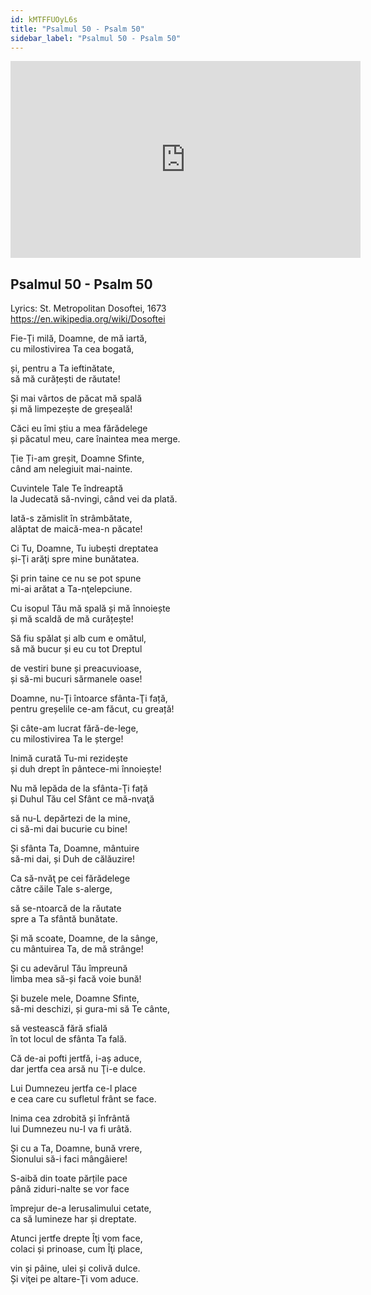 ```yaml
---
id: kMTFFUOyL6s
title: "Psalmul 50 - Psalm 50"
sidebar_label: "Psalmul 50 - Psalm 50"
---
```


<div class="video-float-container">
  <iframe
    width="560"
    height="315"
    src="https://www.youtube.com/embed/kMTFFUOyL6s"
    title="YouTube video player"
    frameborder="0"
    allow="accelerometer; autoplay; clipboard-write; encrypted-media; gyroscope; picture-in-picture; web-share"
    referrerpolicy="strict-origin-when-cross-origin"
    allowfullscreen
  ></iframe>
</div>

## Psalmul 50 - Psalm 50

Lyrics: St. Metropolitan Dosoftei, 1673   
https://en.wikipedia.org/wiki/Dosoftei 

Fie-Ţi milă, Doamne, de mă iartă,   
cu milostivirea Ta cea bogată, 

și, pentru a Ta ieftinătate,   
să mă curățești de răutate! 

Și mai vârtos de păcat mă spală   
și mă limpezește de greșeală! 

Căci eu îmi știu a mea fărădelege   
și păcatul meu, care înaintea mea merge. 

Ţie Ți-am greșit, Doamne Sfinte,   
când am nelegiuit mai-nainte. 

Cuvintele Tale Te îndreaptă   
la Judecată să-nvingi, când vei da plată. 

Iată-s zămislit în strâmbătate,   
alăptat de maică-mea-n păcate! 

Ci Tu, Doamne, Tu iubești dreptatea   
și-Ţi arăţi spre mine bunătatea. 

Și prin taine ce nu se pot spune   
mi-ai arătat a Ta-nţelepciune. 

Cu isopul Tău mă spală și mă înnoiește   
și mă scaldă de mă curățește! 

Să fiu spălat și alb cum e omătul,   
să mă bucur și eu cu tot Dreptul 

de vestiri bune și preacuvioase,   
și să-mi bucuri sărmanele oase! 

Doamne, nu-Ţi întoarce sfânta-Ţi față,   
pentru greșelile ce-am făcut, cu greață! 

Și câte-am lucrat fără-de-lege,   
cu milostivirea Ta le șterge! 

Inimă curată Tu-mi rezidește   
și duh drept în pântece-mi înnoiește! 

Nu mă lepăda de la sfânta-Ţi față   
și Duhul Tău cel Sfânt ce mă-nvaţă 

să nu-L depărtezi de la mine,   
ci să-mi dai bucurie cu bine! 

Și sfânta Ta, Doamne, mântuire   
să-mi dai, și Duh de călăuzire! 

Ca să-nvăţ pe cei fărădelege   
către căile Tale s-alerge, 

să se-ntoarcă de la răutate   
spre a Ta sfântă bunătate. 

Și mă scoate, Doamne, de la sânge,   
cu mântuirea Ta, de mă strânge! 

Și cu adevărul Tău împreună   
limba mea să-și facă voie bună! 

Și buzele mele, Doamne Sfinte,   
să-mi deschizi, și gura-mi să Te cânte, 

să vestească fără sfială   
în tot locul de sfânta Ta fală. 

Că de-ai pofti jertfă, i-aș aduce,   
dar jertfa cea arsă nu Ţi-e dulce. 

Lui Dumnezeu jertfa ce-l place   
e cea care cu sufletul frânt se face. 

Inima cea zdrobită și înfrântă   
lui Dumnezeu nu-I va fi urâtă. 

Și cu a Ta, Doamne, bună vrere,   
Sionului să-i faci mângâiere! 

S-aibă din toate părțile pace   
până ziduri-nalte se vor face 

împrejur de-a Ierusalimului cetate,   
ca să lumineze har și dreptate. 

Atunci jertfe drepte Îţi vom face,   
colaci și prinoase, cum Îţi place, 

vin și pâine, ulei și colivă dulce.   
Și viţei pe altare-Ţi vom aduce.
